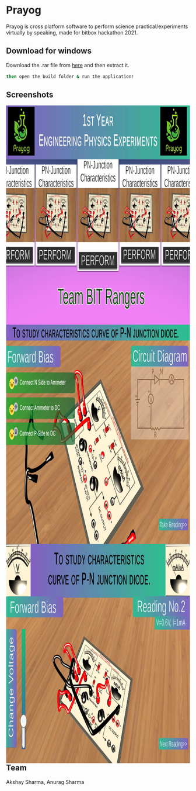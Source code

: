 # Prayog

Prayog is cross platform software to perform science practical/experiments virtually by speaking, made for bitbox hackathon 2021.

## Download for windows


Download the .rar file from [here](https://akshaysharmadev.itch.io/prayog) and then extract it.

```bash
then open the build folder & run the application!
```

## Screenshots

<img align="left" width="1000" height="600" src="https://github.com/AkshaySharmaDEV/Prayog3d/blob/main/screenshots/1.JPG">


<img align="left" width="1000" height="600" src="https://github.com/AkshaySharmaDEV/Prayog3d/blob/main/screenshots/2.JPG">


<img align="left" width="1000" height="600" src="https://github.com/AkshaySharmaDEV/Prayog3d/blob/main/screenshots/3.JPG">

## Team
Akshay Sharma,
Anurag Sharma
